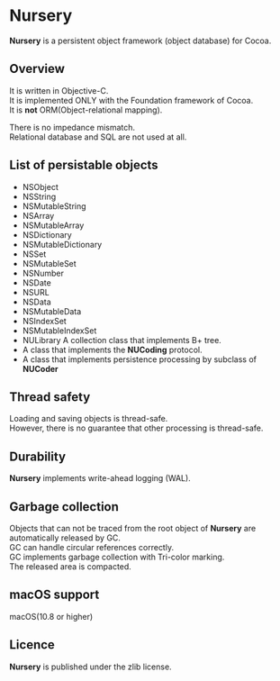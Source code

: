 # Nursery  
**Nursery** is a persistent object framework (object database) for Cocoa.

## Overview
It is written in Objective-C.  
It is implemented ONLY with the Foundation framework of Cocoa.  
It is **not** ORM(Object-relational mapping).

There is no impedance mismatch.  
Relational database and SQL are not used at all.



## List of persistable objects

* NSObject
* NSString
* NSMutableString
* NSArray
* NSMutableArray
* NSDictionary
* NSMutableDictionary
* NSSet
* NSMutableSet
* NSNumber
* NSDate
* NSURL
* NSData
* NSMutableData
* NSIndexSet
* NSMutableIndexSet
* NULibrary
	A collection class that implements B+ tree.
* A class that implements the **NUCoding** protocol.
* A class that implements persistence processing by subclass of **NUCoder**
		
## Thread safety
Loading and saving objects is thread-safe.  
However, there is no guarantee that other processing is thread-safe.

## Durability
**Nursery** implements write-ahead logging (WAL).

## Garbage collection
Objects that can not be traced from the root object of **Nursery** are automatically released by GC.  
GC can handle circular references correctly.  
GC implements garbage collection with Tri-color marking.  
The released area is compacted.  

## macOS support
macOS(10.8 or higher)

## Licence
**Nursery** is published under the zlib license.

